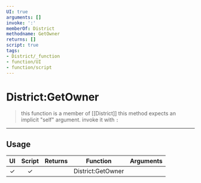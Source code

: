 ```yaml
---
UI: true
arguments: []
invoke: ':'
memberOf: District
methodname: GetOwner
returns: []
script: true
tags:
- District/_function
- function/UI
- function/script
---
```

# District:GetOwner
> this function is a member of [[District]]
> this method expects an implicit "self" argument. invoke it with `:`
-----
## Usage
|  UI | Script | Returns | Function | Arguments |
|:---:|:------:|-------:|:--------:|:---------|
|✓|✓||District:GetOwner||
